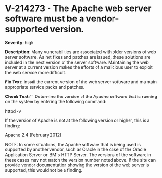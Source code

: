 # V-214273 - The Apache web server software must be a vendor-supported version.

**Severity**: high

**Description**:
Many vulnerabilities are associated with older versions of web server software. As hot fixes and patches are issued, these solutions are included in the next version of the server software. Maintaining the web server at a current version makes the efforts of a malicious user to exploit the web service more difficult.

**Fix Text**:
Install the current version of the web server software and maintain appropriate service packs and patches.

**Check Text**:```
Determine the version of the Apache software that is running on the system by entering the following command:

httpd -v

If the version of Apache is not at the following version or higher, this is a finding:

Apache 2.4 (February 2012)

NOTE: In some situations, the Apache software that is being used is supported by another vendor, such as Oracle in the case of the Oracle Application Server or IBM's HTTP Server. The versions of the software in these cases may not match the version number noted above. If the site can provide vendor documentation showing the version of the web server is supported, this would not be a finding.
```